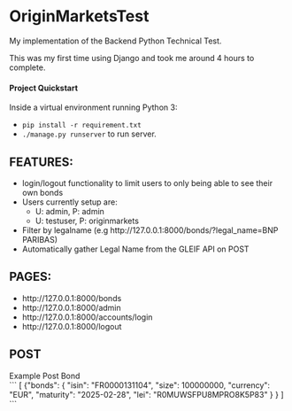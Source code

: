# OriginMarketsTest

My implementation of the Backend Python Technical Test.<br>

This was my first time using Django and took me around 4 hours to complete.<br>

#### Project Quickstart

Inside a virtual environment running Python 3:
- `pip install -r requirement.txt`
- `./manage.py runserver` to run server.

<h2>FEATURES:</h2>
<ul>
<li>login/logout functionality to limit users to only being able to see their own bonds</li>
<li>Users currently setup are: <br>
<ul>
 <li> U: admin, P: admin</li>
  <li> U: testuser, P: originmarkets</li>
 </ul></li>
<li>Filter by legalname (e.g http://127.0.0.1:8000/bonds/?legal_name=BNP PARIBAS)</li>
 <li>Automatically gather Legal Name from the GLEIF API on POST</li>
</ul>
 
<h2>PAGES:</h2>
<ul>
<li>http://127.0.0.1:8000/bonds</li>
<li>http://127.0.0.1:8000/admin</li>
<li>http://127.0.0.1:8000/accounts/login</li>
<li>http://127.0.0.1:8000/logout</li>
</ul>

<h2>POST</h2>
Example Post Bond<br>
```
[
{"bonds":
    {
        "isin": "FR0000131104",
        "size": 100000000,
        "currency": "EUR",
        "maturity": "2025-02-28",
        "lei": "R0MUWSFPU8MPRO8K5P83"
    }
}
]
```
